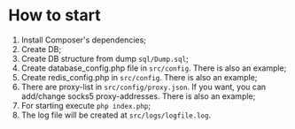 # How to start
1. Install Composer's dependencies;
1. Create DB;
1. Create DB structure from dump `sql/Dump.sql`;
1. Create database_config.php file in `src/config`. There is also an example;
1. Create redis_config.php in `src/config`. There is also an example;
1. There are proxy-list in `src/config/proxy.json`. If you want, you can add/change socks5 proxy-addresses. 
There is also an example;
1. For starting execute `php index.php`;
1. The log file will be created at `src/logs/logfile.log`.

